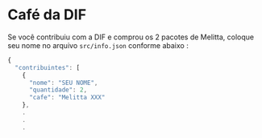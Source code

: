 # Café da DIF

Se você contribuiu com a DIF e comprou os 2 pacotes de Melitta, coloque seu nome no arquivo ```src/info.json``` conforme abaixo :
```javascript
{
  "contribuintes": [
    {
      "nome": "SEU NOME",
      "quantidade": 2,
      "cafe": "Melitta XXX"
    },
    .
    .
    .
```
